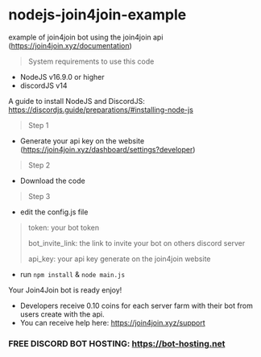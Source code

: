 # nodejs-join4join-example

example of join4join bot using the join4join api (https://join4join.xyz/documentation)

> System requirements to use this code
- NodeJS v16.9.0 or higher
- discordJS v14 

A guide to install NodeJS and DiscordJS: https://discordjs.guide/preparations/#installing-node-js

> Step 1
- Generate your api key on the website (https://join4join.xyz/dashboard/settings?developer)

> Step 2 
- Download the code

> Step 3
- edit the config.js file 
> token: your bot token
> 
> bot_invite_link: the link to invite your bot on others discord server
> 
> api_key: your api key generate on the join4join website

- run `npm install` & `node main.js`

Your Join4Join bot is ready enjoy!
- Developers receive 0.10 coins for each server farm with their bot from users create with the api.
- You can receive help here: https://join4join.xyz/support

### FREE DISCORD BOT HOSTING: https://bot-hosting.net
